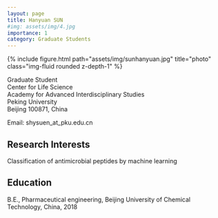 ```yaml
---
layout: page
title: Hanyuan SUN
#img: assets/img/4.jpg
importance: 1
category: Graduate Students
---
```


<div class="row">
    <div class="col-sm-4 mt-3 mt-md-0">
        {% include figure.html path="assets/img/sunhanyuan.jpg" title="photo" class="img-fluid rounded z-depth-1" %}
    </div>
</div>

Graduate Student  
Center for Life Science  
Academy for Advanced Interdisciplinary Studies  
Peking University  
Beijing 100871, China  

Email: shysuen_at_pku.edu.cn

## Research Interests
Classification of antimicrobial peptides by machine learning

## Education
B.E., Pharmaceutical engineering, Beijing University of Chemical Technology, China, 2018
